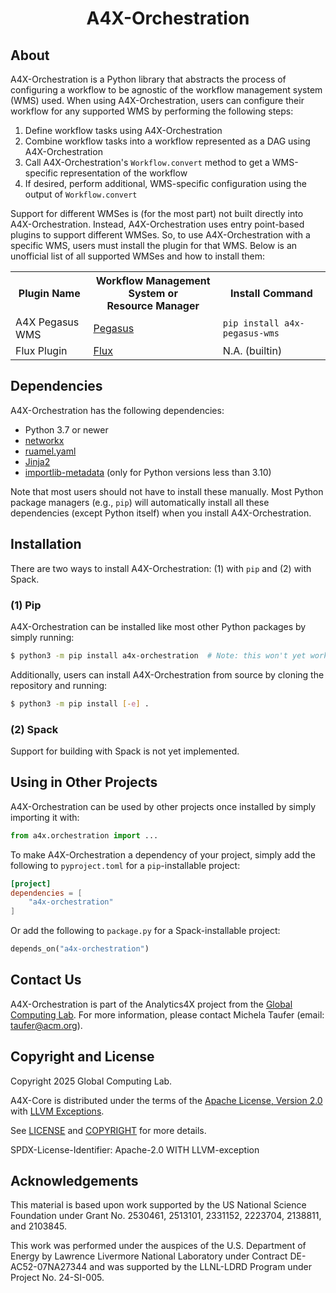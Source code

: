 <h1 align="center">
A4X-Orchestration
</h1>

## About

A4X-Orchestration is a Python library that abstracts the process of configuring a workflow to be
agnostic of the workflow management system (WMS) used. When using A4X-Orchestration, users can configure their
workflow for any supported WMS by performing the following steps:
1. Define workflow tasks using A4X-Orchestration
2. Combine workflow tasks into a workflow represented as a DAG using A4X-Orchestration
3. Call A4X-Orchestration's `Workflow.convert` method to get a WMS-specific representation of the workflow
4. If desired, perform additional, WMS-specific configuration using the output of `Workflow.convert`

Support for different WMSes is (for the most part) not built directly into A4X-Orchestration. Instead, A4X-Orchestration
uses entry point-based plugins to support different WMSes. So, to use A4X-Orchestration with a specific
WMS, users must install the plugin for that WMS. Below is an unofficial list of all supported
WMSes and how to install them:

<table>
    <tr>
        <th>Plugin Name</th>
        <th>Workflow Management System or<br>Resource Manager</th>
        <th>Install Command</th>
    </tr>
    <tr>
        <td>A4X Pegasus WMS</td>
        <td><a href="https://pegasus.isi.edu/">Pegasus</a></td>
        <td><code>pip install a4x-pegasus-wms</code></td>
    </tr>
    <tr>
        <td>Flux Plugin</th>
        <td><a href="https://flux-framework.org/">Flux</a></th>
        <td>N.A. (builtin)</td>
    </tr>
</table>

## Dependencies

A4X-Orchestration has the following dependencies:
* Python 3.7 or newer
* [networkx](https://networkx.org/)
* [ruamel.yaml](https://pypi.org/project/ruamel.yaml/)
* [Jinja2](https://jinja.palletsprojects.com/en/stable/)
* [importlib-metadata](https://pypi.org/project/importlib-metadata/) (only for Python versions less than 3.10)

Note that most users should not have to install these manually. Most Python package managers (e.g., `pip`)
will automatically install all these dependencies (except Python itself) when you install A4X-Orchestration.

## Installation

There are two ways to install A4X-Orchestration: (1) with `pip` and (2) with Spack.

### (1) Pip

A4X-Orchestration can be installed like most other Python packages by simply running:
```bash
$ python3 -m pip install a4x-orchestration  # Note: this won't yet work
```

Additionally, users can install A4X-Orchestration from source by cloning the repository and running:
```bash
$ python3 -m pip install [-e] .
```

### (2) Spack

Support for building with Spack is not yet implemented.

## Using in Other Projects

A4X-Orchestration can be used by other projects once installed by simply importing it with:
```python
from a4x.orchestration import ...
```

To make A4X-Orchestration a dependency of your project, simply add the following to `pyproject.toml`
for a `pip`-installable project:
```toml
[project]
dependencies = [
    "a4x-orchestration"
]
```

Or add the following to `package.py` for a Spack-installable project:
```python
depends_on("a4x-orchestration")
```

<!-- ## Related Publications -->

## Contact Us

A4X-Orchestration is part of the Analytics4X project from the [Global Computing Lab](https://globalcomputing.group/).
For more information, please contact Michela Taufer (email: taufer@acm.org).

## Copyright and License

Copyright 2025 Global Computing Lab.

A4X-Core is distributed under the terms of the [Apache License, Version 2.0](https://spdx.org/licenses/Apache-2.0.html)
with [LLVM Exceptions](https://spdx.org/licenses/LLVM-exception.html).

See [LICENSE](./LICENSE) and [COPYRIGHT](./COPYRIGHT) for more details.

SPDX-License-Identifier: Apache-2.0 WITH LLVM-exception

## Acknowledgements

This material is based upon work supported
by the US National Science Foundation under Grant No. 
2530461, 2513101, 2331152, 2223704, 2138811, and 2103845.

This work was performed under the auspices of the U.S. Department of Energy by Lawrence Livermore
National Laboratory under Contract DE-AC52-07NA27344 and was supported by the LLNL-LDRD Program
under Project No. 24-SI-005. 

